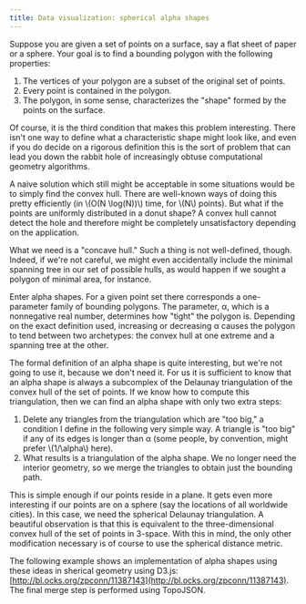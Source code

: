 ```yaml
---
title: Data visualization: spherical alpha shapes
---
```


Suppose you are given a set of points on a surface, say a flat sheet of paper or a sphere. Your goal is to find a bounding polygon with the following properties:

1. The vertices of your polygon are a subset of the original set of points.
2. Every point is contained in the polygon.
3. The polygon, in some sense, characterizes the "shape" formed by the points on the surface.

Of course, it is the third condition that makes this problem interesting. There isn't one way to define what a characteristic shape might look like, and even if you do decide on a rigorous definition this is the sort of problem that can lead you down the rabbit hole of increasingly obtuse computational geometry algorithms.

A naive solution which still might be acceptable in some situations would be to simply find the convex hull. There are well-known ways of doing this pretty efficiently (in \\(O(N \\log(N))\\) time, for \\(N\\) points). But what if the points are uniformly distributed in a donut shape? A convex hull cannot detect the hole and therefore might be completely unsatisfactory depending on the application.

What we need is a "concave hull." Such a thing is not well-defined, though. Indeed, if we're not careful, we might even accidentally include the minimal spanning tree in our set of possible hulls, as would happen if we sought a polygon of minimal area, for instance.

Enter alpha shapes. For a given point set there corresponds a one-parameter family of bounding polygons. The parameter, α, which is a nonnegative real number, determines how "tight" the polygon is. Depending on the exact definition used, increasing or decreasing α causes the polygon to tend between two archetypes: the convex hull at one extreme and a spanning tree at the other.

The formal definition of an alpha shape is quite interesting, but we're not going to use it, because we don't need it. For us it is sufficient to know that an alpha shape is always a subcomplex of the Delaunay triangulation of the convex hull of the set of points. If we know how to compute this triangulation, then we can find an alpha shape with only two extra steps:

1. Delete any triangles from the triangulation which are "too big," a condition I define in the following very simple way. A triangle is "too big" if any of its edges is longer than α (some people, by convention, might prefer \\(1/\\alpha\\) here).
2. What results is a triangulation of the alpha shape. We no longer need the interior geometry, so we merge the triangles to obtain just the bounding path.

This is simple enough if our points reside in a plane. It gets even more interesting if our points are on a sphere (say the locations of all worldwide cities). In this case, we need the spherical Delaunay triangulation. A beautiful observation is that this is equivalent to the three-dimensional convex hull of the set of points in 3-space. With this in mind, the only other modification necessary is of course to use the spherical distance metric.

The following example shows an implementation of alpha shapes using these ideas in sherical geometry using D3.js: [http://bl.ocks.org/zpconn/11387143](http://bl.ocks.org/zpconn/11387143). The final merge step is performed using TopoJSON.
